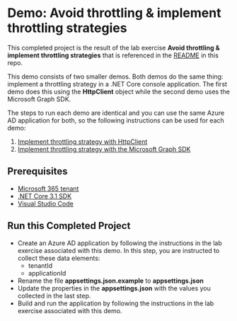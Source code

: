 # Demo: Avoid throttling & implement throttling strategies

This completed project is the result of the lab exercise **Avoid throttling & implement throttling strategies** that is referenced in the [README](../../README.md) in this repo.

This demo consists of two smaller demos. Both demos do the same thing: implement a throttling strategy in a .NET Core console application. The first demo does this using the **HttpClient** object while the second demo uses the Microsoft Graph SDK.

The steps to run each demo are identical and you can use the same Azure AD application for both, so the following instructions can be used for each demo:

1. [Implement throttling strategy with HttpClient](./part-01-httpclient)
1. [Implement throttling strategy with the Microsoft Graph SDK](./part-02-graphclient)

## Prerequisites

- [Microsoft 365 tenant](https://developer.microsoft.com/office/dev-program?ocid=MSlearn)
- [.NET Core 3.1 SDK](https://dotnet.microsoft.com/download)
- [Visual Studio Code](https://code.visualstudio.com/)

## Run this Completed Project

- Create an Azure AD application by following the instructions in the lab exercise associated with this demo. In this step, you are instructed to collect these data elements:
  - tenantId
  - applicationId
- Rename the file **appsettings.json.example** to **appsettings.json**
- Update the properties in the **appsettings.json** with the values you collected in the last step.
- Build and run the application by following the instructions in the lab exercise associated with this demo.
